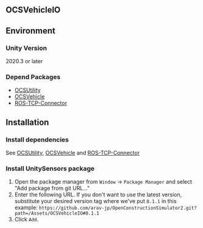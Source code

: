 ## OCSVehicleIO

## Environment
### Unity Version
2020.3 or later
### Depend Packages
- [OCSUtility](https://github.com/arav-jp/OpenConstructionSimulator2/tree/docs/Assets/OCSUtility)
- [OCSVehicle](https://github.com/arav-jp/OpenConstructionSimulator2/tree/docs/Assets/OCSVehicle)
- [ROS-TCP-Connector](https://github.com/Unity-Technologies/ROS-TCP-Connector)

## Installation
### Install dependencies
See [OCSUtility](https://github.com/arav-jp/OpenConstructionSimulator2/tree/docs/Assets/OCSUtility), 
[OCSVehicle](https://github.com/arav-jp/OpenConstructionSimulator2/tree/docs/Assets/OCSVehicle) and [ROS-TCP-Connector](https://github.com/Unity-Technologies/ROS-TCP-Connector)

### Install UnitySensors package
1. Open the package manager from `Window` -> `Package Manager` and select "Add package from git URL..."
2. Enter the following URL. If you don't want to use the latest version, substitute your desired version tag where we've put `0.1.1` in this example:
`https://github.com/arav-jp/OpenConstructionSimulator2.git?path=/Assets/OCSVehicleIO#0.1.1`
3. Click `Add`.

